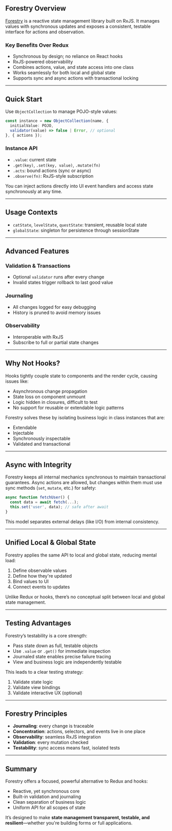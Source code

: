## Forestry Overview

[Forestry](https://forestry-3-docs.vercel.app/api) is a reactive state management library built on RxJS. 
It manages values with synchronous updates and exposes a consistent, testable interface for actions and observation.

### Key Benefits Over Redux

- Synchronous by design; no reliance on React hooks
- RxJS-powered observability
- Combines actions, value, and state access into one class
- Works seamlessly for both local and global state
- Supports sync and async actions with transactional locking

---

## Quick Start

Use `ObjectCollection` to manage POJO-style values:

```ts
const instance = new ObjectCollection(name, {
  initialValue: POJO,
  validator(value) => false | Error, // optional
}, { actions });
```

### Instance API

- `.value`: current state
- `.get(key)`, `.set(key, value)`, `.mutate(fn)`
- `.acts`: bound actions (sync or async)
- `.observe(fn)`: RxJS-style subscription

You can inject actions directly into UI event handlers and access state synchronously at any time.

---

## Usage Contexts

- `catState`, `levelState`, `questState`: transient, reusable local state
- `globalState`: singleton for persistence through sessionState
---

## Advanced Features

### Validation & Transactions

- Optional `validator` runs after every change
- Invalid states trigger rollback to last good value

### Journaling

- All changes logged for easy debugging
- History is pruned to avoid memory issues

### Observability

- Interoperable with RxJS
- Subscribe to full or partial state changes

---

## Why Not Hooks?

Hooks tightly couple state to components and the render cycle, causing issues like:

- Asynchronous change propagation
- State loss on component unmount
- Logic hidden in closures, difficult to test
- No support for reusable or extendable logic patterns

Forestry solves these by isolating business logic in class instances that are:

- Extendable
- Injectable
- Synchronously inspectable
- Validated and transactional

---

## Async with Integrity

Forestry keeps all internal mechanics synchronous to maintain transactional guarantees. 
Async actions are allowed, but changes within them must use sync methods (`set`, `mutate`, etc.) for safety:

```ts
async function fetchUser() {
  const data = await fetch(...);
  this.set('user', data); // safe after await
}
```

This model separates external delays (like I/O) from internal consistency.

---

## Unified Local & Global State

Forestry applies the same API to local and global state, reducing mental load:

1. Define observable values
2. Define how they're updated
3. Bind values to UI
4. Connect events to updates

Unlike Redux or hooks, there’s no conceptual split between local and global state management.

---

## Testing Advantages

Forestry’s testability is a core strength:

- Pass state down as full, testable objects
- Use `.value` or `.get()` for immediate inspection
- Journaled state enables precise failure tracing
- View and business logic are independently testable

This leads to a clear testing strategy:

1. Validate state logic
2. Validate view bindings
3. Validate interactive UX (optional)

---

## Forestry Principles

- **Journaling**: every change is traceable
- **Concentration**: actions, selectors, and events live in one place
- **Observability**: seamless RxJS integration
- **Validation**: every mutation checked
- **Testability**: sync access means fast, isolated tests

---

## Summary

Forestry offers a focused, powerful alternative to Redux and hooks:

- Reactive, yet synchronous core
- Built-in validation and journaling
- Clean separation of business logic
- Uniform API for all scopes of state

It’s designed to make **state management transparent, testable, and resilient**—whether you're building forms or full applications.
